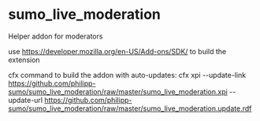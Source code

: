sumo_live_moderation
====================

Helper addon for moderators

use https://developer.mozilla.org/en-US/Add-ons/SDK/ to build the extension

cfx command to build the addon with auto-updates:
cfx xpi --update-link https://github.com/philipp-sumo/sumo_live_moderation/raw/master/sumo_live_moderation.xpi --update-url https://github.com/philipp-sumo/sumo_live_moderation/raw/master/sumo_live_moderation.update.rdf
